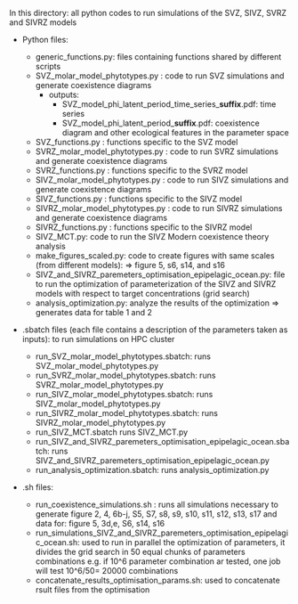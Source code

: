 In this directory: all python codes to run simulations of the SVZ, SIVZ, SVRZ and SIVRZ models

- Python files: 
  - generic_functions.py: files containing functions shared by different scripts
  - SVZ_molar_model_phytotypes.py : code to run SVZ simulations and generate coexistence diagrams
      - outputs:
        - SVZ_model_phi_latent_period_time_series_**suffix**.pdf: time series
        - SVZ_model_phi_latent_period_**suffix**.pdf: coexistence diagram and other ecological features in the parameter space
  - SVZ_functions.py : functions specific to the SVZ model
  - SVRZ_molar_model_phytotypes.py : code to run SVRZ simulations and generate coexistence diagrams
  - SVRZ_functions.py : functions specific to the SVRZ model
  - SIVZ_molar_model_phytotypes.py : code to run SIVZ simulations and generate coexistence diagrams
  - SIVZ_functions.py : functions specific to the SIVZ model
  - SIVRZ_molar_model_phytotypes.py : code to run SIVRZ simulations and generate coexistence diagrams
  - SIVRZ_functions.py : functions specific to the SIVRZ model
  - SIVZ_MCT.py: code to run the SIVZ Modern coexistence theory analysis
  - make_figures_scaled.py: code to create figures with same scales (from different models): => figure 5, s6, s14, and s16
  - SIVZ_and_SIVRZ_paremeters_optimisation_epipelagic_ocean.py: file to run the optimization of parameterization of the SIVZ and SIVRZ models with respect to target concentrations (grid search)
  - analysis_optimization.py: analyze the results of the optimization =>  generates data for table 1 and 2

- .sbatch files (each file contains a description of the parameters taken as inputs): to run simulations on HPC cluster
  - run_SVZ_molar_model_phytotypes.sbatch: runs SVZ_molar_model_phytotypes.py
  - run_SVRZ_molar_model_phytotypes.sbatch: runs SVRZ_molar_model_phytotypes.py
  - run_SIVZ_molar_model_phytotypes.sbatch: runs SIVZ_molar_model_phytotypes.py
  - run_SIVRZ_molar_model_phytotypes.sbatch: runs SIVRZ_molar_model_phytotypes.py
  - run_SIVZ_MCT.sbatch runs SIVZ_MCT.py
  - run_SIVZ_and_SIVRZ_paremeters_optimisation_epipelagic_ocean.sbatch: runs SIVZ_and_SIVRZ_paremeters_optimisation_epipelagic_ocean.py
  - run_analysis_optimization.sbatch: runs analysis_optimization.py

- .sh files: 
  - run_coexistence_simulations.sh : runs all simulations necessary to generate figure 2, 4, 6b-j, S5, S7, s8, s9, s10, s11, s12, s13, s17 and data for: figure 5, 3d,e, S6, s14, s16
  - run_simulations_SIVZ_and_SIVRZ_paremeters_optimisation_epipelagic_ocean.sh: used to run in parallel  the optimization of parameters, it divides the grid search in 50 equal chunks of parameters combinations e.g. if 10^6 parameter combination ar tested, one job will test 10^6/50= 20000 combinations 
  - concatenate_results_optimisation_params.sh: used to concatenate rsult files from the optimisation
